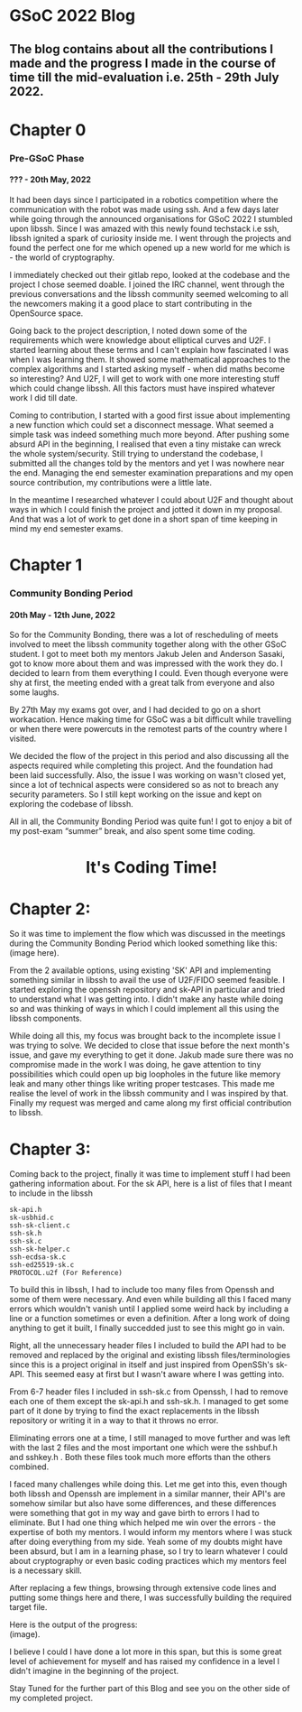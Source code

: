 # GSoC 2022 Blog

## The blog contains about all the contributions I made and the progress I made in the course of time till the mid-evaluation i.e. 25th - 29th July 2022.

# Chapter 0
### Pre-GSoC Phase
#### ??? - 20th May, 2022
It had been days since I participated in a robotics competition where the communication with the robot was made using ssh. And a few days later while going through the announced organisations for GSoC 2022 I stumbled upon libssh. Since I was amazed with this newly found techstack i.e ssh, libssh ignited a spark of curiosity inside me. I went through the projects and found the perfect one for me which opened up a new world for me which is - the world of cryptography. 

I immediately checked out their gitlab repo, looked at the codebase and the project I chose seemed doable. I joined the IRC channel, went through the previous conversations and the libssh community seemed welcoming to all the newcomers making it a good place to start contributing in the OpenSource space.

Going back to the project description, I noted down some of the requirements which were knowledge about elliptical curves and U2F. I started learning about these terms and I can't explain how fascinated I was when I was learning them. It showed some mathematical approaches to the complex algorithms and I started asking myself - when did maths become so interesting? And U2F, I will get to work with one more interesting stuff which could change libssh. All this factors must have inspired whatever work I did till date.

Coming to contribution, I started with a good first issue about implementing a new function which could set a disconnect message. What seemed a simple task was indeed something much more beyond. After pushing some absurd API in the beginning, I realised that even a tiny mistake can wreck the whole system/security. Still trying to understand the codebase, I submitted all the changes told by the mentors and yet I was nowhere near the end.
Managing the end semester examination preparations and my open source contribution, my contributions were a little late.

In the meantime I researched whatever I could about U2F and thought about ways in which I could finish the project and jotted it down in my proposal. And that was a lot of work to get done in a short span of time keeping in mind my end semester exams.

# Chapter 1
### Community Bonding Period
#### 20th May - 12th June, 2022
So for the Community Bonding, there was a lot of rescheduling of meets involved to meet the libssh community together along with the other GSoC student. I got to meet both my mentors Jakub Jelen and Anderson Sasaki, got to know more about them and was impressed with the work they do. I decided to learn from them everything I could. Even though everyone were shy at first, the meeting ended with a great talk from everyone and also some laughs. 

By 27th May my exams got over, and I had decided to go on a short workacation. Hence making time for GSoC was a bit difficult while travelling or when there were powercuts in the remotest parts of the country where I visited.

We decided the flow of the project in this period and also discussing all the aspects required while completing this project. And the foundation had been laid successfully.
Also, the issue I was working on wasn't closed yet, since a lot of technical aspects were considered so as not to breach any security parameters. So I still kept working on the issue and kept on exploring the codebase of libssh. 

All in all, the Community Bonding Period was quite fun! I got to enjoy a bit of my post-exam “summer” break, and also spent some time coding.


<h1 align="center"> 
It's Coding Time! 
</h1>


# Chapter 2:
So it was time to implement the flow which was discussed in the meetings during the Community Bonding Period which looked something like this:  
(image here).  

From the 2 available options, using existing 'SK' API and implementing something similar in libssh to avail the use of U2F/FIDO seemed feasible.
I started exploring the openssh repository and sk-API in particular and tried to understand what I was getting into. I didn't make any haste while doing so and was thinking of ways in which I could implement all this using the libssh components.

While doing all this, my focus was brought back to the incomplete issue I was trying to solve. We decided to close that issue before the next month's issue, and gave my everything to get it done. Jakub made sure there was no compromise made in the work I was doing, he gave attention to tiny possibilities which could open up big loopholes in the future like memory leak and many other things like writing proper testcases. This made me realise the level of work in the libssh community and I was inspired by that. Finally my request was merged and came along my first official contribution to libssh.

# Chapter 3: 
Coming back to the project, finally it was time to implement stuff I had been gathering information about.
For the sk API, here is a list of files that I meant to include in the libssh
```
sk-api.h
sk-usbhid.c
ssh-sk-client.c
ssh-sk.h
ssh-sk.c
ssh-sk-helper.c
ssh-ecdsa-sk.c
ssh-ed25519-sk.c
PROTOCOL.u2f (For Reference)
```

To build this in libssh, I had to include too many files from Openssh and some of them were necessary. And even while building all this I faced many errors which wouldn't vanish until I applied some weird hack by including a line or a function sometimes or even a definition.
After a long work of doing anything to get it built, I finally succedded just to see this might go in vain.

Right, all the unnecessary header files I included to build the API had to be removed and replaced by the original and existing libssh files/terminologies since this is a project original in itself and just inspired from OpenSSh's sk-API. This seemed easy at first but I wasn't aware where I was getting into.

From 6-7 header files I included in ssh-sk.c from Openssh, I had to remove each one of them except the sk-api.h and ssh-sk.h.
I managed to get some part of it done by trying to find the exact replacements in the libssh repository or writing it in a way to that it throws no error.

Eliminating errors one at a time, I still managed to move further and was left with the last 2 files and the most important one which were the sshbuf.h and sshkey.h .
Both these files took much more efforts than the others combined.

I faced many challenges while doing this. Let me get into this, even though both libssh and Openssh are implement in a similar manner, their API's are somehow similar but also have some differences, and these differences were something that got in my way and gave birth to errors I had to eliminate. 
But I had one thing which helped me win over the errors - the expertise of both my mentors. I would inform my mentors where I was stuck after doing everything from my side. Yeah some of my doubts might have been absurd, but I am in a learning phase, so I try to learn whatever I could about cryptography or even basic coding practices which my mentors feel is a necessary skill.

After replacing a few things, browsing through extensive code lines and putting some things here and there, I was successfully building the required target file.

Here is the output of the progress:  
(image). 

I believe I could I have done a lot more in this span, but this is some great level of achievement for myself and has raised my confidence in a level I didn't imagine in the beginning of the project. 

Stay Tuned for the further part of this Blog and see you on the other side of my completed project.
